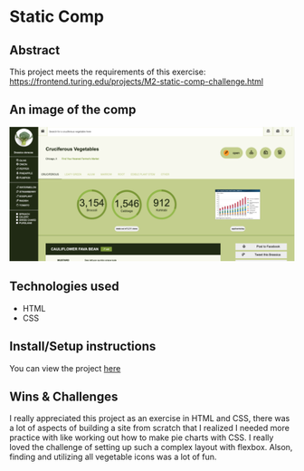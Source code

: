 # Static Comp 
## Abstract
This project meets the requirements of this exercise: https://frontend.turing.edu/projects/M2-static-comp-challenge.html

## An image of the comp

![the project](veggies.png)

## Technologies used
- HTML
- CSS

## Install/Setup instructions
You can view the project [here](https://chrissycooper.github.io/Static-Comp/)

## Wins & Challenges
I really appreciated this project as an exercise in HTML and CSS, there was a lot of aspects of building a site from scratch that I realized I needed more practice with like working out how to make pie charts with CSS. I really loved the challenge of setting up such a complex layout with flexbox. Alson, finding and utilizing all vegetable icons was a lot of fun. 